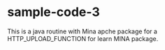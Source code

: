 # sample-code-3
This is a java routine with Mina apche package for a HTTP_UPLOAD_FUNCTION for learn MINA package.
